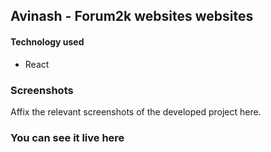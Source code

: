 ## Avinash - Forum2k websites websites


#### Technology used

* React

### Screenshots
Affix the relevant screenshots of the developed project here.

### You can see it live here

